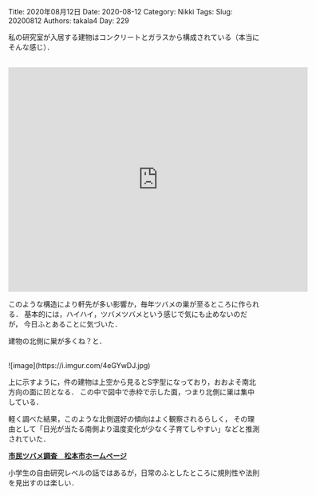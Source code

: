 ﻿Title: 2020年08月12日
Date: 2020-08-12
Category: Nikki
Tags: 
Slug: 20200812
Authors: takala4
Day: 229



私の研究室が入居する建物はコンクリートとガラスから構成されている（本当にそんな感じ）．

<br>
<iframe src="https://www.google.com/maps/embed?pb=!4v1597241685304!6m8!1m7!1sOOhGLs-m_uyU7Rw8tu5P3w!2m2!1d38.25535180980322!2d140.838929197593!3f234.41725880742197!4f15.771853143242609!5f0.7820865974627469" width="600" height="450" frameborder="0" style="border:0;" allowfullscreen="" aria-hidden="false" tabindex="0"></iframe>
<br>


このような構造により軒先が多い影響か，毎年ツバメの巣が至るところに作られる．
基本的には，ハイハイ，ツバメツバメという感じで気にも止めないのだが，
今日ふとあることに気づいた．



建物の北側に巣が多くね？と．


<br>
![image](https://i.imgur.com/4eGYwDJ.jpg)
<br>


上に示すように，件の建物は上空から見るとS字型になっており，おおよそ南北方向の面に凹となる．
この中で図中で赤枠で示した面，つまり北側に巣は集中している．



軽く調べた結果，このような北側選好の傾向はよく観察されるらしく，
その理由として「日光が当たる南側より温度変化が少なく子育てしやすい」などと推測されていた．



**[市民ツバメ調査　松本市ホームページ](https://www.city.matsumoto.nagano.jp/smph/shisei/kankyojoho/shizen/swallow.html#:~:text=1%20%E3%83%84%E3%83%90%E3%83%A1%E3%81%AE%E5%B7%A3%E3%81%AE,%E5%8D%97%E5%8C%97%E6%96%B9%E5%90%91%E3%81%AB%E5%A4%9A%E3%81%8B%E3%81%A3%E3%81%9F%E3%80%82)**



小学生の自由研究レベルの話ではあるが，日常のふとしたところに規則性や法則を見出すのは楽しい．